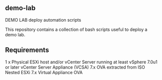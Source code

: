 ## demo-lab
DEMO LAB deploy automation scripts

This repository contains a collection of bash scripts useful to deploy a demo lab.

## Requirements

1 x Physical ESXi host and/or vCenter Server running at least vSphere 7.0u1 or later
vCenter Server Appliance (VCSA) 7.x OVA extracted from ISO
Nested ESXi 7.x Virtual Appliance OVA
